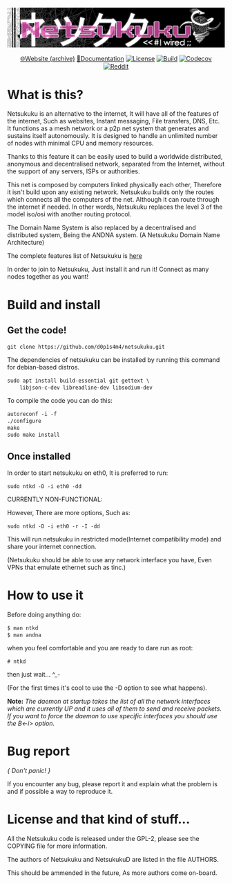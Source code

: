 <div align="center">

![Netsukuku](.github/logo.jpg)

[🌐Website (archive)](https://web.archive.org/web/20170602105941/http://netsukuku.freaknet.org/)
[📖Documentation](https://doc.netsukuku.net/)
[![License](https://img.shields.io/github/license/d0p1s4m4/Netsukuku?logo=gnu&style=flat-square)](./LICENSE)
[![Build](https://img.shields.io/github/actions/workflow/status/d0p1s4m4/netsukuku/ci.yml?style=flat-square)](https://github.com/d0p1s4m4/netsukuku/actions/workflows/ci.yml)
[![Codecov](https://img.shields.io/codecov/c/github/d0p1s4m4/netsukuku?logo=codecov&style=flat-square)](https://app.codecov.io/gh/d0p1s4m4/netsukuku)
[![Reddit](https://img.shields.io/reddit/subreddit-subscribers/netsukuku?color=orange&label=r%2Fnetsukuku&logo=reddit&logoColor=white&style=flat-square)](https://www.reddit.com/r/netsukuku/)

</div>

# What is this?

Netsukuku is an alternative to the internet, It will have all of the features 
of the internet, Such as websites, Instant messaging, File transfers, DNS, Etc. 
It functions as a mesh network or a p2p net system that generates and sustains
itself autonomously. It is designed to handle an unlimited number of nodes
with minimal CPU and memory resources. 

Thanks to this feature it can be easily
used to build a worldwide distributed, anonymous and decentralised network,
separated from the Internet, without the support of any servers, ISPs or
authorities.

This net is composed by computers linked physically each other, Therefore it
isn't build upon any existing network. Netsukuku builds only the routes which
connects all the computers of the net. 
Although it can route through the internet if needed.
In other words, Netsukuku replaces the level 3 of the model iso/osi with
another routing protocol.

The Domain Name System is also replaced by a decentralised and distributed
system, Being the ANDNA system. (A Netsukuku Domain Name Architecture)

The complete features list of Netsukuku is [here](doc/old/misc/Ntk_features_list)

In order to join to Netsukuku, Just install it and run it! Connect as many
nodes together as you want!

# Build and install

## Get the code!

    git clone https://github.com/d0p1s4m4/netsukuku.git

The dependencies of netsukuku can be installed by running this command
for debian-based distros.

    sudo apt install build-essential git gettext \
		libjson-c-dev libreadline-dev libsodium-dev

To compile the code you can do this:
   
    autoreconf -i -f
    ./configure
    make
    sudo make install 

## Once installed

In order to start netsukuku on eth0, It is preferred to run:

    sudo ntkd -D -i eth0 -dd

CURRENTLY NON-FUNCTIONAL:
    
However, There are more options, Such as:

    sudo ntkd -D -i eth0 -r -I -dd
    
This will run netsukuku in restricted mode(Internet compatibility mode) and 
share your internet connection.

(Netsukuku should be able to use any network interface you have, Even VPNs that emulate ethernet such as tinc.)

# How to use it

Before doing anything do:

    $ man ntkd
    $ man andna

when you feel comfortable and you are ready to dare run as root:

    # ntkd

then just wait... ^_-

(For the first times it's cool to use the -D option to see what happens).

**Note:** 
_The daemon at startup takes the list of all the network interfaces which are
currently UP and it uses all of them to send and receive packets. If you want
to force the daemon to use specific interfaces you should use the B<-i>
option._

# Bug report

_{ Don't panic! }_

If you encounter any bug, please report it and explain what the problem is and 
if possible a way to reproduce it.

# License and that kind of stuff...

All the Netsukuku code is released under the GPL-2, please see the COPYING
file for more information.

The authors of Netsukuku and NetsukukuD are listed in the file AUTHORS.

This should be ammended in the future, As more authors come on-board.
